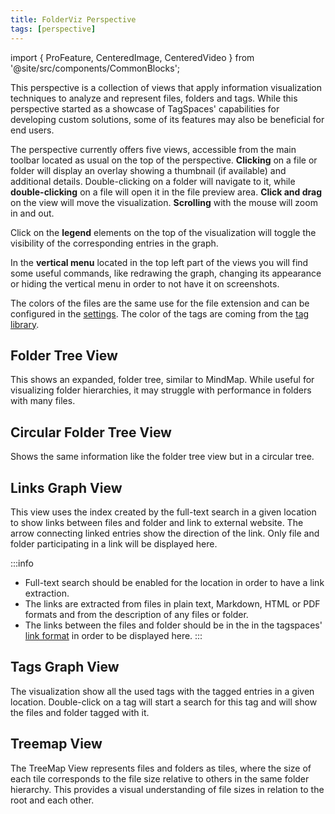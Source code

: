 ```yaml
---
title: FolderViz Perspective
tags: [perspective]
---
```


import { ProFeature, CenteredImage, CenteredVideo } from '@site/src/components/CommonBlocks';

<ProFeature />

This perspective is a collection of views that apply information visualization techniques to analyze and represent files, folders and tags. While this perspective started as a showcase of TagSpaces' capabilities for developing custom solutions, some of its features may also be beneficial for end users.

The perspective currently offers five views, accessible from the main toolbar located as usual on the top of the perspective. **Clicking** on a file or folder will display an overlay showing a thumbnail (if available) and additional details. Double-clicking on a folder will navigate to it, while **double-clicking** on a file will open it in the file preview area. **Click and drag** on the view will move the visualization. **Scrolling** with the mouse will zoom in and out.

Click on the **legend** elements on the top of the visualization will toggle the visibility of the corresponding entries in the graph.

In the **vertical menu** located in the top left part of the views you will find some useful commands, like redrawing the graph, changing its appearance or hiding the vertical menu in order to not have it on screenshots.

The colors of the files are the same use for the file extension and can be configured in the [settings](/ui/settings/#file-types). The color of the tags are coming from the [tag library](/ui/taglibrary).

## Folder Tree View

This shows an expanded, folder tree, similar to MindMap. While useful for visualizing folder hierarchies, it may struggle with performance in folders with many files.

<CenteredImage
    caption="Screenshot of the folder tree view"
    src="/media/folderviz/folderviz-folder-tree.avif"
    showCaption
  />

## Circular Folder Tree View

Shows the same information like the folder tree view but in a circular tree.

<CenteredImage
    caption="Screenshot of the folder circular tree view"
    src="/media/folderviz/folderviz-circular-tree.avif"
    showCaption
  />

<!-- <CenteredVideo
    caption="Short video showcasing the radial tree visualization"
    src="/media/folderviz/folderviz-radial.mp4"
    posterUrl="/media/folderviz/folderviz-radial-poster.jpg"
    maxWidth="90%"
    autoPlay
    showCaption
  /> -->

## Links Graph View

This view uses the index created by the full-text search in a given location to show links between files and folder and link to external website. The arrow connecting linked entries show the direction of the link. Only file and folder participating in a link will be displayed here.

<CenteredImage
    caption="Screenshot of the links graph view"
    src="/media/folderviz/folderviz-linksgraph.avif"
    showCaption
  />

:::info

- Full-text search should be enabled for the location in order to have a link extraction.
- The links are extracted from files in plain text, Markdown, HTML or PDF formats and from the description of any files or folder.
- The links between the files and folder should be in the in the tagspaces' [link format](/linking) in order to be displayed here.
  :::

## Tags Graph View

The visualization show all the used tags with the tagged entries in a given location. Double-click on a tag will start a search for this tag and will show the files and folder tagged with it.

<CenteredImage
    caption="Screenshot of the tree graph view"
    src="/media/folderviz/folderviz-tagsgraph.avif"
    showCaption
  />

## Treemap View

The TreeMap View represents files and folders as tiles, where the size of each tile corresponds to the file size relative to others in the same folder hierarchy. This provides a visual understanding of file sizes in relation to the root and each other.

<CenteredImage
    caption="Screenshot of the treemap view"
    src="/media/folderviz/folderviz-treemap.avif"
    showCaption
  />

<!--
## Legacy Views from v2

### MindMap View

The **MindMap View** displays all folders and subfolders within the current directory in an expandable tree-node format. There are plans to enhance this view in the future with an inverted graph of tags, allowing you to navigate your tagged files via a tag group tree rather than a folder tree. This could enable drag-and-drop functionality, where moving a file between branches would automatically re-tag it.

![MindMap View](/media/folderviz/folderviz-mindmap.avif)

### TreeMap View

The **TreeMap View** represents files and folders as tiles, where the size of each tile corresponds to the file size relative to others in the same folder hierarchy. This provides a visual understanding of file sizes in relation to the root and each other.

![TreeMap View](/media/folderviz/folderviz-treemap-view.avif)

### Tree View

The **Tree View** shows a fully expanded, non-interactive folder tree, similar to **MindMap**, but static. While useful for visualizing folder hierarchies, it may struggle with performance in large directories.

![Tree View](/media/folderviz/folderviz-tree-view.avif)

### TreeMap-Navi View

**TreeMap Navi** is similar to **TreeMap** but omits the folder hierarchy, using the entire user interface to represent relative file sizes. This view can be particularly useful for identifying large files or folders.

![TreeMap Navi View](/media/folderviz/folderviz-treemap-navi.avif)

### Bilevel Partition

The **Bilevel Partition** is the most experimental view, mainly designed as a test to explore folder and file visualization capabilities. While it can generate intriguing visual results, it is likely to be removed in a future release of TagSpaces.

![Bilevel Partition View](/media/folderviz/bilevel-partition.avif)

-->
